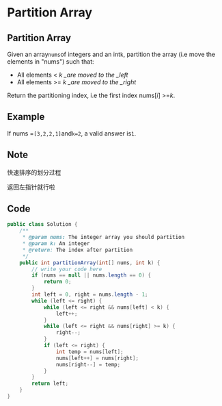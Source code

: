# Partition Array

## Partition Array

Given an array`nums`of integers and an int`k`, partition the array (i.e move the elements in "nums") such that:

* All elements < _k \_are moved to the \_left_
* All elements >= _k \_are moved to the \_right_

Return the partitioning index, i.e the first index nums\[_i_] >=_k_.

## Example

If nums =`[3,2,2,1]`and`k=2`, a valid answer is`1`.

## Note

快速排序的划分过程

返回左指针就行啦

## Code

```java
public class Solution {
    /**
     * @param nums: The integer array you should partition
     * @param k: An integer
     * @return: The index after partition
     */
    public int partitionArray(int[] nums, int k) {
        // write your code here
        if (nums == null || nums.length == 0) {
            return 0;
        }
        int left = 0, right = nums.length - 1;
        while (left <= right) {
            while (left <= right && nums[left] < k) {
                left++;
            }
            while (left <= right && nums[right] >= k) {
                right--;
            }
            if (left <= right) {
                int temp = nums[left];
                nums[left++] = nums[right];
                nums[right--] = temp;
            }
        }
        return left;
    }
}
```
